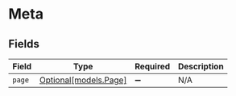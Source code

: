 # Meta


## Fields

| Field                                      | Type                                       | Required                                   | Description                                |
| ------------------------------------------ | ------------------------------------------ | ------------------------------------------ | ------------------------------------------ |
| `page`                                     | [Optional[models.Page]](../models/page.md) | :heavy_minus_sign:                         | N/A                                        |